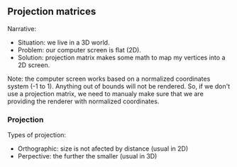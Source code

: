 ## Projection matrices
Narrative:
 - Situation: we live in a 3D world.
 - Problem: our computer screen is flat (2D).
 - Solution: projection matrix makes some math to map my vertices into a 2D screen.

Note: the computer screen works based on a normalized coordinates system (-1 to 1). Anything out of bounds will not be rendered. So, if we don't use a projection matrix, we need to manualy make sure that we are providing the renderer with normalized coordinates.

### Projection
Types of projection:
 - Orthographic: size is not afected by distance (usual in 2D)
 - Perpective: the further the smaller (usual in 3D)

